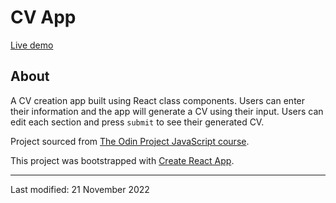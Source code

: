 # CV App

[Live demo](https://jcrachael.github.io/cv/)

## About

A CV creation app built using React class components. Users can enter their information and the app will generate a CV using their input. Users can edit each section and press `submit` to see their generated CV.

Project sourced from [The Odin Project JavaScript course](https://www.theodinproject.com/lessons/node-path-javascript-cv-application).

This project was bootstrapped with [Create React App](https://github.com/facebook/create-react-app).

---

Last modified: 21 November 2022
